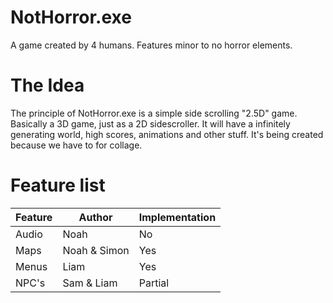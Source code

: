 # NotHorror.exe
A game created by 4 humans. Features minor to no horror elements.
# The Idea
The principle of NotHorror.exe is a simple side scrolling "2.5D" game. Basically a 3D game, just as a 2D sidescroller. It will have a infinitely generating world, high scores, animations and other stuff. It's being created because we have to for collage.
# Feature list
| Feature       | Author       | Implementation  |
| ------------- | ------------ | --------------- |
| Audio         | Noah         | No              |
| Maps          | Noah & Simon | Yes             |
| Menus         | Liam         | Yes             |
| NPC's         | Sam & Liam   | Partial         |
